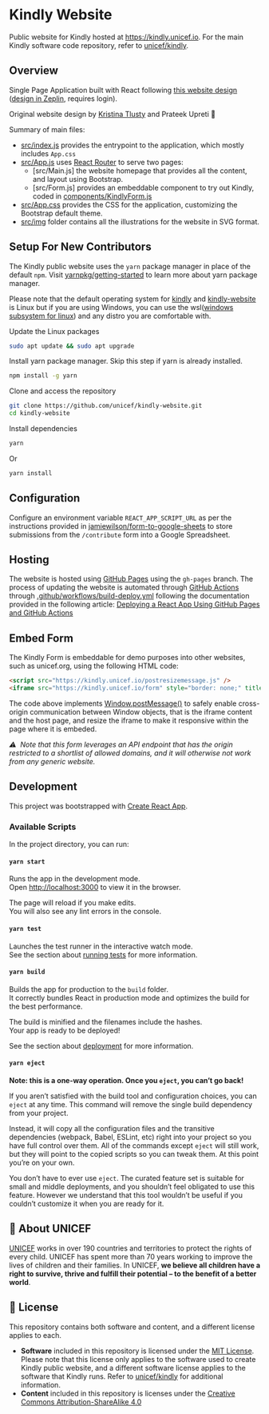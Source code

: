 # Kindly Website

Public website for Kindly hosted at https://kindly.unicef.io.
For the main Kindly software code repository, refer to [unicef/kindly](https://github.com/unicef/kindly).

## Overview

Single Page Application built with React following [this website design](https://miro.com/app/board/o9J_ls1DFJA=/?moveToWidget=3074457365573652264&cot=14) ([design in Zeplin](https://app.zeplin.io/project/616824940d0dd1be16eb4b9b), requires login).

Original website design by [Kristina Tlusty](https://www.linkedin.com/in/kristina-tlusty/) and Prateek Upreti 🙏

Summary of main files:

- [src/index.js](src/index.js) provides the entrypoint to the application, which mostly includes `App.css`
- [src/App.js](src/App.js) uses [React Router](https://reactrouter.com/) to serve two pages:
  - [src/Main.js] the website homepage that provides all the content, and layout using Bootstrap.
  - [src/Form.js] provides an embeddable component to try out Kindly, coded in [components/KindlyForm.js](components/KindlyForm.js)
- [src/App.css](src/App.css) provides the CSS for the application, customizing the Bootstrap default theme.
- [src/img](src/img) folder contains all the illustrations for the website in SVG format.

## Setup For New Contributors

The Kindly public website uses the `yarn` package manager in place of the default `npm`. Visit [yarnpkg/getting-started](https://yarnpkg.com/getting-started) to learn more about yarn package manager.

Please note that the default operating system for [kindly](https://github.com/unicef/kindly) and [kindly-website](https://github.com/unicef/kindly-website) is Linux but if you are using Windows, you can use the wsl([windows subsystem for linux](https://docs.microsoft.com/en-us/windows/wsl/#:~:text=The%20Windows%20Subsystem%20for%20Linux,machine%20or%20dual%2Dboot%20setup.)) and any distro you are comfortable with.

Update the Linux packages
```bash
sudo apt update && sudo apt upgrade
```

Install yarn package manager. Skip this step if yarn is already installed.
```bash
npm install -g yarn
```

Clone and access the repository
```bash
git clone https://github.com/unicef/kindly-website.git
cd kindly-website
```

Install dependencies
```bash
yarn
```
Or
```bash
yarn install
```

## Configuration

Configure an environment variable `REACT_APP_SCRIPT_URL` as per the instructions provided in [jamiewilson/form-to-google-sheets](https://github.com/jamiewilson/form-to-google-sheets) to store submissions from the `/contribute` form into a Google Spreadsheet.

## Hosting

The website is hosted using [GitHub Pages](https://pages.github.com/) using the `gh-pages` branch. The process of updating the website is automated through [GitHub Actions](https://docs.github.com/en/actions) through [.github/workflows/build-deploy.yml](.github/workflows/build-deploy.yml) following the documentation provided in the following article: [Deploying a React App Using GitHub Pages and GitHub Actions](https://codeburst.io/deploying-a-react-app-using-github-pages-and-github-actions-7fc14d380796)

## Embed Form

The Kindly Form is embeddable for demo purposes into other websites, such as unicef.org, using the following HTML code:

```html
<script src="https://kindly.unicef.io/postresizemessage.js" />
<iframe src="https://kindly.unicef.io/form" style="border: none;" title="Kindly Form">You must have a browser that supports iFrames</iframe>
```

The code above implements [Window.postMessage()](https://developer.mozilla.org/en-US/docs/Web/API/Window/postMessage) to safely enable cross-origin communication between Window objects, that is the iframe content and the host page, and resize the iframe to make it responsive within the page where it is embeded.

_⚠️&nbsp;&nbsp;Note that this form leverages an API endpoint that has the origin restricted to a shortlist of allowed domains, and it will otherwise not work from any generic website._

## Development

This project was bootstrapped with [Create React App](https://github.com/facebook/create-react-app).

### Available Scripts

In the project directory, you can run:

#### `yarn start`

Runs the app in the development mode.\
Open [http://localhost:3000](http://localhost:3000) to view it in the browser.

The page will reload if you make edits.\
You will also see any lint errors in the console.

#### `yarn test`

Launches the test runner in the interactive watch mode.\
See the section about [running tests](https://facebook.github.io/create-react-app/docs/running-tests) for more information.

#### `yarn build`

Builds the app for production to the `build` folder.\
It correctly bundles React in production mode and optimizes the build for the best performance.

The build is minified and the filenames include the hashes.\
Your app is ready to be deployed!

See the section about [deployment](https://facebook.github.io/create-react-app/docs/deployment) for more information.

#### `yarn eject`

**Note: this is a one-way operation. Once you `eject`, you can’t go back!**

If you aren’t satisfied with the build tool and configuration choices, you can `eject` at any time. This command will remove the single build dependency from your project.

Instead, it will copy all the configuration files and the transitive dependencies (webpack, Babel, ESLint, etc) right into your project so you have full control over them. All of the commands except `eject` will still work, but they will point to the copied scripts so you can tweak them. At this point you’re on your own.

You don’t have to ever use `eject`. The curated feature set is suitable for small and middle deployments, and you shouldn’t feel obligated to use this feature. However we understand that this tool wouldn’t be useful if you couldn’t customize it when you are ready for it.

## 💙 About UNICEF

[UNICEF](https://www.unicef.org/) works in over 190 countries and territories to protect the rights of every child. UNICEF has spent more than 70 years working to improve the lives of children and their families. In UNICEF, **we believe all children have a right to survive, thrive and fulfill their potential – to the benefit of a better world**.

## :memo: License

This repository contains both software and content, and a different license applies to each.

- **Software** included in this repository is licensed under the [MIT License](LICENSE). Please note that this license only applies to the software used to create Kindly public website, and a different software license applies to the software that Kindly runs. Refer to [unicef/kindly](https://github.com/unicef/kindly) for additional information.
- **Content** included in this repository is licenses under the [Creative Commons Attribution-ShareAlike 4.0](LICENSE.content.md)
